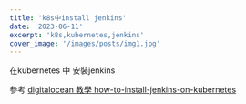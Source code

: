 ```yaml
---
title: 'k8s中install jenkins'
date: '2023-06-11'
excerpt: 'k8s,kubernetes,jenkins'
cover_image: '/images/posts/img1.jpg'
---
```



在kubernetes 中 安裝jenkins 





參考
[digitalocean 教學 how-to-install-jenkins-on-kubernetes](https://www.digitalocean.com/community/tutorials/how-to-install-jenkins-on-kubernetes)
